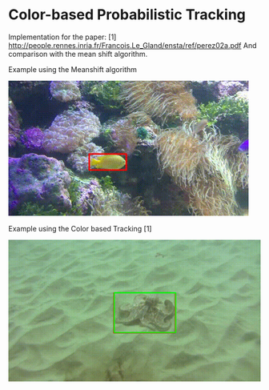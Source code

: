 # Color-based Probabilistic Tracking
Implementation for the paper: [1] http://people.rennes.inria.fr/Francois.Le_Gland/ensta/ref/perez02a.pdf
And comparison with the mean shift algorithm.


Example using the Meanshift algorithm

<img src="./output/meanshift/fish_meanshift.gif" />

Example using the Color based Tracking [1]

<img src="./output/probabilistic/octopus_probabilistic.gif" />
